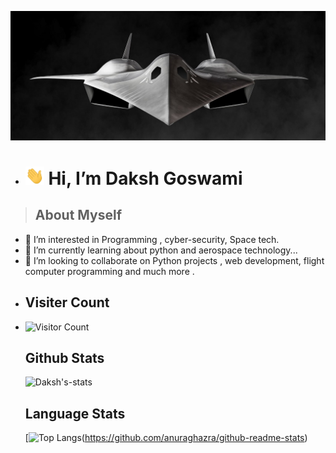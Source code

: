 ![alt text](https://github.com/Daksh-Goswami/Daksh-Goswami/blob/8c5df2e009526d7e3a1fcbe8bfc3c351da4167b4/cover.jpeg)
 -  # <img src="https://raw.githubusercontent.com/ABSphreak/ABSphreak/master/gifs/Hi.gif" width="30px"/> Hi, I’m Daksh Goswami
   > ## About Myself
- 👀 I’m interested in Programming , cyber-security, Space tech.
- 🌱 I’m currently learning  about python and aerospace technology...
- 💞️ I’m looking to collaborate on Python projects , web development, flight computer programming and much more .
- ## Visiter Count
- ![Visitor Count](https://profile-counter.glitch.me/{Daksh-Goswami}/count.svg)
  ## Github Stats
  ![Daksh's-stats](https://github-readme-stats.vercel.app/api?username=Daksh-Goswami&show_icons=true&theme=prussian)
  ## Language Stats
  [![Top Langs](https://github-readme-stats.vercel.app/api/top-langs/?username=Daksh-Goswami&layout=compact&theme=prussian)(https://github.com/anuraghazra/github-readme-stats)
  


<!---
Daksh-Goswami/Daksh-Goswami is a ✨ special ✨ repository because its `README.md` (this file) appears on your GitHub profile.
You can click the Preview link to take a look at your changes.
--->
